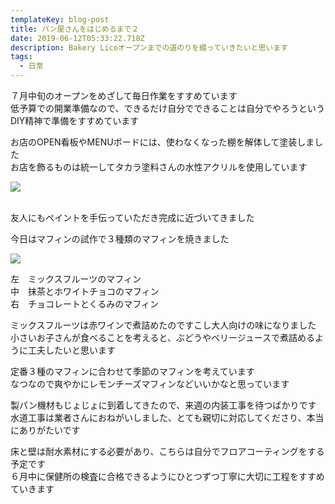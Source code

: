 ```yaml
---
templateKey: blog-post
title: パン屋さんをはじめるまで２
date: 2019-06-12T05:33:22.718Z
description: Bakery Licoオープンまでの道のりを綴っていきたいと思います
tags:
  - 日常
---
```

７月中旬のオープンをめざして毎日作業をすすめています\
低予算での開業準備なので、できるだけ自分でできることは自分でやろうというDIY精神で準備をすすめています

お店のOPEN看板やMENUボードには、使わなくなった棚を解体して塗装しました\
お店を飾るものは統一してタカラ塗料さんの水性アクリルを使用しています

![](/img/menu.jpg)

\
友人にもペイントを手伝っていただき完成に近づいてきました

今日はマフィンの試作で３種類のマフィンを焼きました

![](/img/maffin.jpg)

左　ミックスフルーツのマフィン\
中　抹茶とホワイトチョコのマフィン\
右　チョコレートとくるみのマフィン

ミックスフルーツは赤ワインで煮詰めたのですこし大人向けの味になりました\
小さいお子さんが食べることを考えると、ぶどうやベリージュースで煮詰めるように工夫したいと思います

定番３種のマフィンに合わせて季節のマフィンを考えています\
なつなので爽やかにレモンチーズマフィンなどいいかなと思っています

製パン機材もじょじょに到着してきたので、来週の内装工事を待つばかりです\
水道工事は業者さんにおねがいしました、とても親切に対応してくださり、本当にありがたいです

床と壁は耐水素材にする必要があり、こちらは自分でフロアコーティングをする予定です\
６月中に保健所の検査に合格できるようにひとつずつ丁寧に大切に工程をすすめていきます
